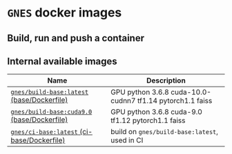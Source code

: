 # `GNES` docker images

## Build, run and push a container


## Internal available images

| Name | Description |
|---|---|
|[`gnes/build-base:latest` (base/Dockerfile)](./base/Dockerfile)  | GPU python 3.6.8 cuda-10.0-cudnn7 tf1.14 pytorch1.1 faiss|
|[`gnes/build-base:cuda9.0` (base/Dockerfile)](https://github.com/gnes-ai/docker/blob/cuda9/base/Dockerfile)  | GPU python 3.6.8 cuda-9.0 tf1.12 pytorch1.1 faiss|
|[`gnes/ci-base:latest` (ci-base/Dockerfile)](./ci-base/Dockerfile)   | build on `gnes/build-base:latest`, used in CI |

